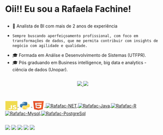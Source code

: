 <h1> Oii!! Eu sou a Rafaela Fachine! </h1>

##

- 🌱 Analista de BI com mais de 2 anos de experiência
-     Sempre buscando aperfeiçoamento profissional, com foco em transformações de dados, que me permita contribuir com insights de negócio com agilidade e qualidade. 
- 🎓 Formada em Análise e Desenvolvimento de Sistemas (UTFPR).
- 🎓 Pós graduando em Business intelligence, big data e analytics - ciência de dados (Unopar).


##

<div align="center">
  <a href="https://github.com/rafaelafachine">
  <img height="180em" src="https://github-readme-stats.vercel.app/api?username=rafaelafachine&show_icons=true&theme=dark&include_all_commits=true&count_private=true"/>
  <img height="180em" src="https://github-readme-stats.vercel.app/api/top-langs/?username=rafaelafachine&layout=compact&langs_count=7&theme=dark"/>
</div>

  ##
  
<div style="display: inline_block"><br>
  <img align="center" alt="Rafafac-Js" height="30" width="40" src="https://raw.githubusercontent.com/devicons/devicon/master/icons/javascript/javascript-plain.svg">
  <img align="center" alt="Rafafac-Python" height="30" width="40" src="https://raw.githubusercontent.com/devicons/devicon/master/icons/python/python-original.svg">
  <img align="center" alt="Rafafac-HTML" height="30" width="40" src="https://raw.githubusercontent.com/devicons/devicon/master/icons/html5/html5-original.svg">
  <img align="center" alt="Rafafac-NET" height="30" width="40" src="https://img.shields.io/badge/.NET-5C2D91?style=for-the-badge&logo=.net&logoColor=white">
  <img align="center" alt="Rafafac-Java" height="30" width="40" src="https://img.shields.io/badge/Java-ED8B00?style=for-the-badge&logo=java&logoColor=white">
  <img align="center" alt="Rafafac-R" height="30" width="40" src="https://img.shields.io/badge/R-276DC3?style=for-the-badge&logo=r&logoColor=white">
  <img align="center" alt="Rafafac-Mysql" height="30" width="40" src="https://img.shields.io/badge/MySQL-00000F?style=for-the-badge&logo=mysql&logoColor=white">	
  <img align="center" alt="Rafafac-PostgreSql" height="30" width="40" src="https://img.shields.io/badge/PostgreSQL-316192?style=for-the-badge&logo=postgresql&logoColor=white">
  
</div>
  
  ##
  
  <div> 
   <a href="https://www.facebook.com/rafaela.fachine.3" target="_blank"><img src="https://img.shields.io/badge/Facebook-1877F2?style=for-the-badge&logo=facebook&logoColor=white" target="_blank"></a>
  <a href="https://www.instagram.com/rafaela_fachine" target="_blank"><img src="https://img.shields.io/badge/-Instagram-%23E4405F?style=for-the-badge&logo=instagram&logoColor=white" target="_blank"></a>
 	<a href="https://discord.gg/f3wKdUDt" target="_blank"><img src="https://img.shields.io/badge/Discord-7289DA?style=for-the-badge&logo=discord&logoColor=white" target="_blank"></a> 
  <a href = "mailto:contatorafaelafac16@gmail.com"><img src="https://img.shields.io/badge/-Gmail-%23333?style=for-the-badge&logo=gmail&logoColor=white" target="_blank"></a>
  <a href="https://www.linkedin.com/in/rafaela-romano-fachine-889a07204/" target="_blank"><img src="https://img.shields.io/badge/-LinkedIn-%230077B5?style=for-the-badge&logo=linkedin&logoColor=white" target="_blank"></a> 
 

 
</div>
